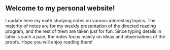 ## Welcome to my personal website!
I update here my math studying notes on various interesting topics. The majority of notes are for my weekly presentation of the directed reading program, and the rest of them are taken just for fun. Since typing details in latex is such a pain, the notes focus mainly on ideas and observations of the proofs. Hope you will enjoy reading them!
